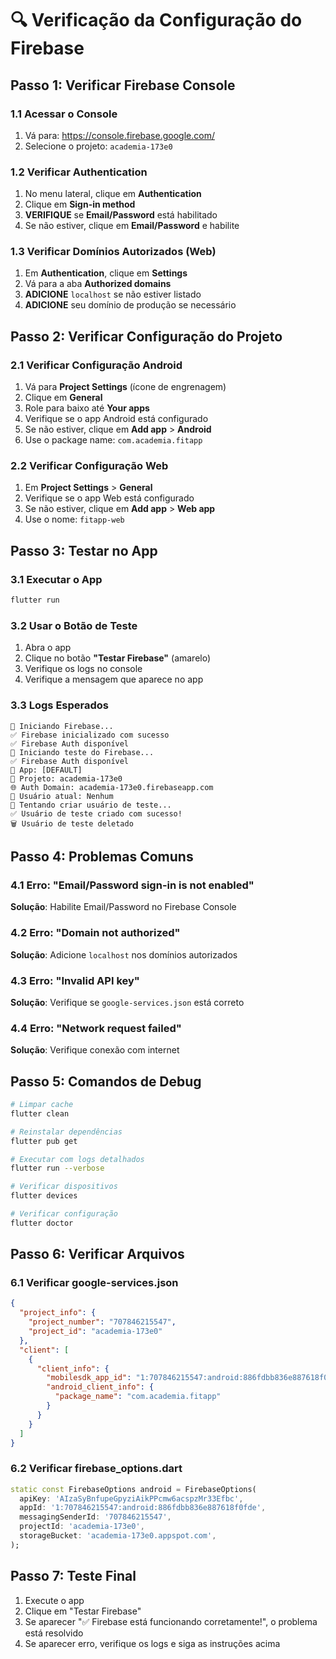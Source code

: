 # 🔍 Verificação da Configuração do Firebase

## Passo 1: Verificar Firebase Console

### 1.1 Acessar o Console
1. Vá para: https://console.firebase.google.com/
2. Selecione o projeto: `academia-173e0`

### 1.2 Verificar Authentication
1. No menu lateral, clique em **Authentication**
2. Clique em **Sign-in method**
3. **VERIFIQUE** se **Email/Password** está habilitado
4. Se não estiver, clique em **Email/Password** e habilite

### 1.3 Verificar Domínios Autorizados (Web)
1. Em **Authentication**, clique em **Settings**
2. Vá para a aba **Authorized domains**
3. **ADICIONE** `localhost` se não estiver listado
4. **ADICIONE** seu domínio de produção se necessário

## Passo 2: Verificar Configuração do Projeto

### 2.1 Verificar Configuração Android
1. Vá para **Project Settings** (ícone de engrenagem)
2. Clique em **General**
3. Role para baixo até **Your apps**
4. Verifique se o app Android está configurado
5. Se não estiver, clique em **Add app** > **Android**
6. Use o package name: `com.academia.fitapp`

### 2.2 Verificar Configuração Web
1. Em **Project Settings** > **General**
2. Verifique se o app Web está configurado
3. Se não estiver, clique em **Add app** > **Web app**
4. Use o nome: `fitapp-web`

## Passo 3: Testar no App

### 3.1 Executar o App
```bash
flutter run
```

### 3.2 Usar o Botão de Teste
1. Abra o app
2. Clique no botão **"Testar Firebase"** (amarelo)
3. Verifique os logs no console
4. Verifique a mensagem que aparece no app

### 3.3 Logs Esperados
```
🚀 Iniciando Firebase...
✅ Firebase inicializado com sucesso
✅ Firebase Auth disponível
🧪 Iniciando teste do Firebase...
✅ Firebase Auth disponível
📱 App: [DEFAULT]
🔑 Projeto: academia-173e0
🌐 Auth Domain: academia-173e0.firebaseapp.com
👤 Usuário atual: Nenhum
📝 Tentando criar usuário de teste...
✅ Usuário de teste criado com sucesso!
🗑️ Usuário de teste deletado
```

## Passo 4: Problemas Comuns

### 4.1 Erro: "Email/Password sign-in is not enabled"
**Solução**: Habilite Email/Password no Firebase Console

### 4.2 Erro: "Domain not authorized"
**Solução**: Adicione `localhost` nos domínios autorizados

### 4.3 Erro: "Invalid API key"
**Solução**: Verifique se `google-services.json` está correto

### 4.4 Erro: "Network request failed"
**Solução**: Verifique conexão com internet

## Passo 5: Comandos de Debug

```bash
# Limpar cache
flutter clean

# Reinstalar dependências
flutter pub get

# Executar com logs detalhados
flutter run --verbose

# Verificar dispositivos
flutter devices

# Verificar configuração
flutter doctor
```

## Passo 6: Verificar Arquivos

### 6.1 Verificar google-services.json
```json
{
  "project_info": {
    "project_number": "707846215547",
    "project_id": "academia-173e0"
  },
  "client": [
    {
      "client_info": {
        "mobilesdk_app_id": "1:707846215547:android:886fdbb836e887618f0fde",
        "android_client_info": {
          "package_name": "com.academia.fitapp"
        }
      }
    }
  ]
}
```

### 6.2 Verificar firebase_options.dart
```dart
static const FirebaseOptions android = FirebaseOptions(
  apiKey: 'AIzaSyBnfupeGpyziAikPPcmw6acspzMr33Efbc',
  appId: '1:707846215547:android:886fdbb836e887618f0fde',
  messagingSenderId: '707846215547',
  projectId: 'academia-173e0',
  storageBucket: 'academia-173e0.appspot.com',
);
```

## Passo 7: Teste Final

1. Execute o app
2. Clique em "Testar Firebase"
3. Se aparecer "✅ Firebase está funcionando corretamente!", o problema está resolvido
4. Se aparecer erro, verifique os logs e siga as instruções acima 